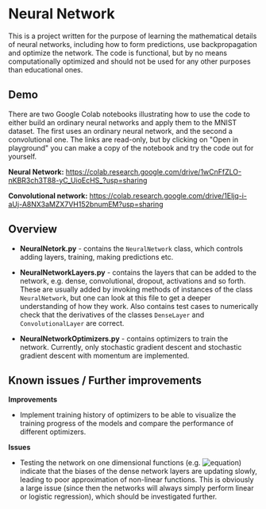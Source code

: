 # Neural Network 

This is a project written for the purpose of learning the mathematical details of neural networks, including how to form predictions, use backpropagation and optimize the network. The code is functional, but by no means computationally optimized and should not be used for any other purposes than educational ones.

## Demo

There are two Google Colab notebooks illustrating how to use the code to either build an ordinary neural networks and apply them to the MNIST dataset. The first uses an ordinary neural network, and the second a convolutional one. The links are read-only, but by clicking on "Open in playground" you can make a copy of the notebook and try the code out for yourself.

**Neural Network:** https://colab.research.google.com/drive/1wCnFfZLO-nKBR3ch3T88-yC_UioEcHS_?usp=sharing

**Convolutional network:** https://colab.research.google.com/drive/1Eljq-i-aUj-A8NX3aMZX7VH152bnumEM?usp=sharing

## Overview

* **NeuralNetork.py** - contains the `NeuralNetwork` class, which controls adding layers, training, making predictions etc. 

*  **NeuralNetworkLayers.py** - contains the layers that can be added to the network, e.g. dense, convolutional, dropout, activations and so forth. These are usually added by invoking methods  of instances of the class `NeuralNetwork`, but one can look at this file to get a deeper understanding of how they work. Also contains test cases to numerically check that the derivatives of the classes `DenseLayer` and `ConvolutionalLayer` are correct.
* **NeuralNetworkOptimizers.py**  - contains optimizers to train the network. Currently, only stochastic gradient descent and stochastic gradient descent with momentum are implemented.

## Known issues / Further improvements

**Improvements**

* Implement training history of optimizers to be able to visualize the training progress of the models and compare the performance of different optimizers.

**Issues**

* Testing the network on one dimensional functions (e.g. ![equation](https://latex.codecogs.com/gif.latex?sin(x)+x,\%20\%20x\in\mathbb{R})) indicate that the biases of the dense network layers are updating slowly, leading to poor approximation of non-linear functions. This is obviously a large issue (since then the networks will always simply perform linear or logistic regression), which should be investigated further.

